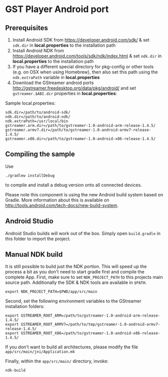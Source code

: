 GST Player Android port
=======================

Prerequisites
-------------

1. Install Android SDK from https://developer.android.com/sdk/ & set `sdk.dir` in **local.properties** to the installation path
2. Install Android NDK from https://developer.android.com/tools/sdk/ndk/index.html & set `ndk.dir` in **local.properties** to the installation path
3. If you have a different special directory for pkg-config or other tools (e.g. on OSX when using Homebrew), then also set this path using the `ndk.extraPath` variable in **local.properties**
4. Download the GStreamer android ports http://gstreamer.freedesktop.org/data/pkg/android/ and set `gstreamer.$ABI.dir` properties in **local.properties**:

Sample local.properties:

    sdk.dir=/path/to/android-sdk/
    ndk.dir=/path/to/android-ndk/
    ndk.extraPath=/usr/local/bin
    gstreamer.arm.dir=/path/to/gstreamer-1.0-android-arm-release-1.4.5/
    gstreamer.armv7.dir=/path/to/gstreamer-1.0-android-armv7-release-1.4.5/
    gstreamer.x86.dir=/path/to/gstreamer-1.0-android-x86-release-1.4.5/


Compiling the sample
--------------------

Use

    ./gradlew installDebug

to compile and install a debug version onto all connected devices.

Please note this component is using the new Android build system based on Gradle. More information about this is available on http://tools.android.com/tech-docs/new-build-system.

Android Studio
--------------

Android Studio builds will work out of the box. Simply open `build.gradle` in this folder to import the project.

Manual NDK build
----------------

It is still possible to build just the NDK portion. This will speed up the process a bit as you don't need to start gradle first and compile the complete App.
First, make sure to set `NDK_PROJECT_PATH` to this projects main source path. Additionally the SDK & NDK tools are available in `$PATH`.

    export NDK_PROJECT_PATH=$PWD/app/src/main

Second, set the following environment variables to the GStreamer installation folders:

    export GSTREAMER_ROOT_ARM=/path/to/gstreamer-1.0-android-arm-release-1.4.5/
    export GSTREAMER_ROOT_ARMV7=/path/to/tmp/gstreamer-1.0-android-armv7-release-1.4.5/
    export GSTREAMER_ROOT_X86=/path/to/gstreamer-1.0-android-x86-release-1.4.5/

If you don't want to build all architectures, please modify the file `app/src/main/jni/Application.mk`

Finally, within the `app/src/main/` directory, invoke:

    ndk-build
